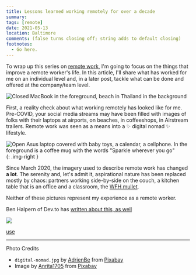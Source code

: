 ```yaml
---
title: Lessons learned working remotely for over a decade
summary:
tags: [remote]
date: 2021-05-13
location: Baltimore
comments: (false turns closing off; string adds to default closing)
footnotes:
  - Go here.
---
```


To wrap up this series on [remote work](/tags/remote/), I'm going to focus on the things that improve a remote worker's life. In this article, I'll share what has worked for me on an individual level and, in a later post, tackle what can be done and offered at the company/team level.

![Closed MacBook in the foreground, beach in Thailand in the background](/assets/img/blog/2021/digital-nomad.jpg)

First, a reality check about what working remotely has looked like for me. Pre-COVID, your social media streams may have been filled with images of folks with their laptops at airports, on beaches, in coffeeshops, in Airstream trailers. Remote work was seen as a means into a ✨ digital nomad ✨ lifestyle.

![Open Asus laptop covered with baby toys, a calendar, a cellphone. In the foreground is a coffee mug with the words "Sparkle wherever you go"](/assets/img/blog/2021/wfh.jpg){: .img-right }

Since March 2020, the imagery used to describe remote work has changed **a lot**. The serenity and, let's admit it, aspirational nature has been replaced mostly by chaos: partners working side-by-side on the couch, a kitchen table that is an office and a classroom, the [WFH mullet](https://www.instagram.com/p/B9-l99cpxyu/).

Neither of these pictures represent my experience as a remote worker.

Ben Halpern of Dev.to has [written about this, as well](https://dev.to/ben/the-best-remote-work-is-delightfully-unglamorous-4h5f)

![](/assets/img/blog/2021/home-office.jpeg)

[use](/uses)

---

Photo Credits

- `digital-nomad.jpg` by <a href="https://pixabay.com/users/adrienbe-4716569/?utm_source=link-attribution&amp;utm_medium=referral&amp;utm_campaign=image&amp;utm_content=2113685">AdrienBe</a> from <a href="https://pixabay.com/?utm_source=link-attribution&amp;utm_medium=referral&amp;utm_campaign=image&amp;utm_content=2113685">Pixabay</a>
- Image by <a href="https://pixabay.com/users/anrita1705-11109462/?utm_source=link-attribution&amp;utm_medium=referral&amp;utm_campaign=image&amp;utm_content=5333802">Anrita1705</a> from <a href="https://pixabay.com/?utm_source=link-attribution&amp;utm_medium=referral&amp;utm_campaign=image&amp;utm_content=5333802">Pixabay</a>
